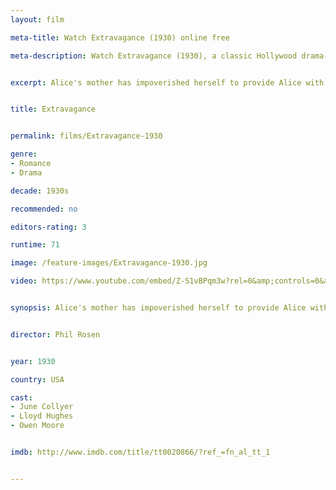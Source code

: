 ```yaml
---
layout: film

meta-title: Watch Extravagance (1930) online free

meta-description: Watch Extravagance (1930), a classic Hollywood drama-romance film. Find hundreds of classic public domain movies at La Filmothèque .


excerpt: Alice's mother has impoverished herself to provide Alice with the luxuries of the high society. When Alice gets married she continues to demand the luxury she is used to - a sable coat in particular. Her husband's business, however, is going under and he just can't afford the coat. How far will Alice go in order to achieve her goal?


title: Extravagance


permalink: films/Extravagance-1930

genre:
- Romance
- Drama

decade: 1930s

recommended: no

editors-rating: 3

runtime: 71

image: /feature-images/Extravagance-1930.jpg

video: https://www.youtube.com/embed/Z-S1vBPqm3w?rel=0&amp;controls=0&amp;showinfo=0


synopsis: Alice's mother has impoverished herself to provide Alice with the luxuries of the high society. When Alice gets married she continues to demand the luxury she is used to - a sable coat in particular. Her husband's business, however, is going under and he just can't afford the coat. How far will Alice go in order to achieve her goal?


director: Phil Rosen


year: 1930

country: USA

cast:
- June Collyer
- Lloyd Hughes
- Owen Moore


imdb: http://www.imdb.com/title/tt0020866/?ref_=fn_al_tt_1


---
```


